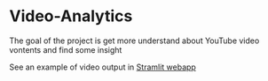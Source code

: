 # Video-Analytics

The goal of the project is get more understand about YouTube video vontents and find some insight

See an example of video output in [Stramlit webapp](https://natapollim-video-analytics-app-5sdi7l.streamlit.app/)
